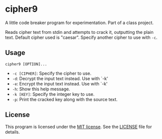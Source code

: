 # cipher9
A little code breaker program for experimentation. Part of a class project.

Reads cipher text from stdin and attempts to crack it, outputting
the plain text. Default cipher used is "caesar". Specify another
cipher to use with `-c`.

## Usage
    cipher9 [OPTION]...

- `-c [CIPHER]`: Specify the cipher to use.
- `-d`:          Decrypt the input text instead. Use with `-k'
- `-e`:          Encrypt the input text instead. Use with `-k'
- `-h`:          Show this help message.
- `-k [KEY]`:    Specify the integer key to use.
- `-p`:          Print the cracked key along with the source text.

## License
This program is licensed under the [MIT license](https://opensource.org/licenses/MIT). See the [LICENSE](LICENSE) file for details.
